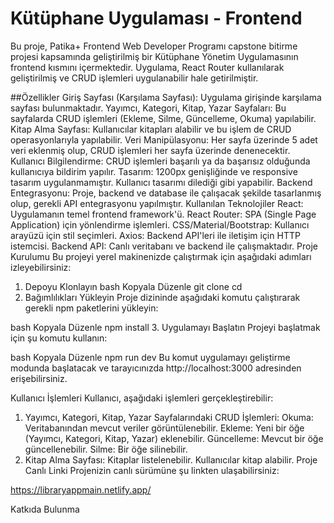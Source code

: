 # Kütüphane Uygulaması - Frontend
Bu proje, Patika+ Frontend Web Developer Programı capstone bitirme projesi kapsamında geliştirilmiş bir Kütüphane Yönetim Uygulamasının frontend kısmını içermektedir. Uygulama, React Router kullanılarak geliştirilmiş ve CRUD işlemleri uygulanabilir hale getirilmiştir.

##Özellikler
Giriş Sayfası (Karşılama Sayfası): Uygulama girişinde karşılama sayfası bulunmaktadır.
Yayımcı, Kategori, Kitap, Yazar Sayfaları: Bu sayfalarda CRUD işlemleri (Ekleme, Silme, Güncelleme, Okuma) yapılabilir.
Kitap Alma Sayfası: Kullanıcılar kitapları alabilir ve bu işlem de CRUD operasyonlarıyla yapılabilir.
Veri Manipülasyonu: Her sayfa üzerinde 5 adet veri eklenmiş olup, CRUD işlemleri her sayfa üzerinde denenecektir.
Kullanıcı Bilgilendirme: CRUD işlemleri başarılı ya da başarısız olduğunda kullanıcıya bildirim yapılır.
Tasarım: 1200px genişliğinde ve responsive tasarım uygulanmamıştır. Kullanıcı tasarımı dilediği gibi yapabilir.
Backend Entegrasyonu: Proje, backend ve database ile çalışacak şekilde tasarlanmış olup, gerekli API entegrasyonu yapılmıştır.
Kullanılan Teknolojiler
React: Uygulamanın temel frontend framework'ü.
React Router: SPA (Single Page Application) için yönlendirme işlemleri.
CSS/Material/Bootstrap: Kullanıcı arayüzü için stil seçimleri.
Axios: Backend API'leri ile iletişim için HTTP istemcisi.
Backend API: Canlı veritabanı ve backend ile çalışmaktadır.
Proje Kurulumu
Bu projeyi yerel makinenizde çalıştırmak için aşağıdaki adımları izleyebilirsiniz:

1. Depoyu Klonlayın
bash
Kopyala
Düzenle
git clone <repository-url>
cd <repository-directory>
2. Bağımlılıkları Yükleyin
Proje dizininde aşağıdaki komutu çalıştırarak gerekli npm paketlerini yükleyin:

bash
Kopyala
Düzenle
npm install
3. Uygulamayı Başlatın
Projeyi başlatmak için şu komutu kullanın:

bash
Kopyala
Düzenle
npm run dev
Bu komut uygulamayı geliştirme modunda başlatacak ve tarayıcınızda http://localhost:3000 adresinden erişebilirsiniz.

Kullanıcı İşlemleri
Kullanıcı, aşağıdaki işlemleri gerçekleştirebilir:

1. Yayımcı, Kategori, Kitap, Yazar Sayfalarındaki CRUD İşlemleri:
Okuma: Veritabanından mevcut veriler görüntülenebilir.
Ekleme: Yeni bir öğe (Yayımcı, Kategori, Kitap, Yazar) eklenebilir.
Güncelleme: Mevcut bir öğe güncellenebilir.
Silme: Bir öğe silinebilir.
2. Kitap Alma Sayfası:
Kitaplar listelenebilir.
Kullanıcılar kitap alabilir.
Proje Canlı Linki
Projenizin canlı sürümüne şu linkten ulaşabilirsiniz:

https://libraryappmain.netlify.app/

Katkıda Bulunma
